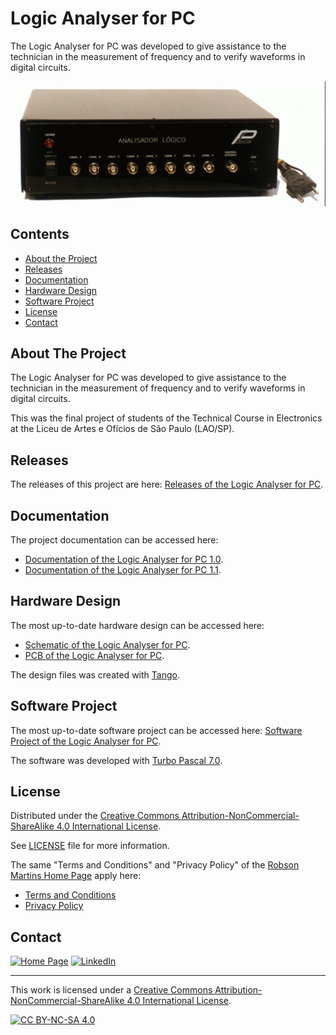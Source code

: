 # Logic Analyser for PC
The Logic Analyser for PC was developed to give assistance to the technician in the measurement of frequency and to verify waveforms in digital circuits.

![](https://github.com/robsonsmartins/alogic/blob/main/FOTO/CAPA1.GIF)

## Contents

* [About the Project](#about-the-project)
* [Releases](#releases)
* [Documentation](#documentation)
* [Hardware Design](#hardware-design)
* [Software Project](#software-project)
* [License](#license)
* [Contact](#contact)

## About The Project

The Logic Analyser for PC was developed to give assistance to the technician in the measurement of frequency and to verify waveforms in digital circuits.

This was the final project of students of the Technical Course in Electronics at the Liceu de Artes e Ofícios de São Paulo (LAO/SP).

## Releases

The releases of this project are here: [Releases of the Logic Analyser for PC](https://github.com/robsonsmartins/alogic/releases).

## Documentation

The project documentation can be accessed here:

- [Documentation of the Logic Analyser for PC 1.0](https://github.com/robsonsmartins/alogic/blob/main/00.Releases/1.0/doc/).
- [Documentation of the Logic Analyser for PC 1.1](https://github.com/robsonsmartins/alogic/blob/main/00.Releases/1.1/doc/).

## Hardware Design

The most up-to-date hardware design can be accessed here:

- [Schematic of the Logic Analyser for PC](https://github.com/robsonsmartins/alogic/blob/main/SCH/).
- [PCB of the Logic Analyser for PC](https://github.com/robsonsmartins/alogic/blob/main/PCB/).

The design files was created with [Tango](https://en.wikipedia.org/wiki/TangoPCB).

## Software Project

The most up-to-date software project can be accessed here: [Software Project of the Logic Analyser for PC](https://github.com/robsonsmartins/alogic/blob/main/SOURCE/).

The software was developed with [Turbo Pascal 7.0](https://en.wikipedia.org/wiki/Turbo_Pascal).

## License

Distributed under the [Creative Commons Attribution-NonCommercial-ShareAlike 4.0 International License][cc-by-nc-sa]. 

See [LICENSE](https://github.com/robsonsmartins/alogic/blob/main/LICENSE) file for more information.

The same "Terms and Conditions" and "Privacy Policy" of the [Robson Martins Home Page](https://www.robsonmartins.com) apply here:

- [Terms and Conditions](https://www.robsonmartins.com/content/policy/terms.php)
- [Privacy Policy](https://www.robsonmartins.com/content/policy/privacy.php)

## Contact

[![Home Page][contact-site-shield]][contact-site-url] [![LinkedIn][contact-linkedin-shield]][contact-linkedin-url]

---

This work is licensed under a [Creative Commons Attribution-NonCommercial-ShareAlike 4.0 International License][cc-by-nc-sa].

[![CC BY-NC-SA 4.0][cc-by-nc-sa-image]][cc-by-nc-sa]

[cc-by-nc-sa]: http://creativecommons.org/licenses/by-nc-sa/4.0/
[cc-by-nc-sa-image]: https://licensebuttons.net/l/by-nc-sa/4.0/88x31.png

[contact-site-shield]: https://img.shields.io/badge/Home%20Page-robsonmartins.com-green?style=plastic
[contact-site-url]: https://www.robsonmartins.com
[contact-linkedin-shield]: https://img.shields.io/badge/LinkedIn-robsonmartins-blue?style=plastic
[contact-linkedin-url]: https://www.linkedin.com/in/robsonmartins/
